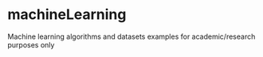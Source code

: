 # machineLearning
Machine learning algorithms and datasets examples for academic/research purposes only
